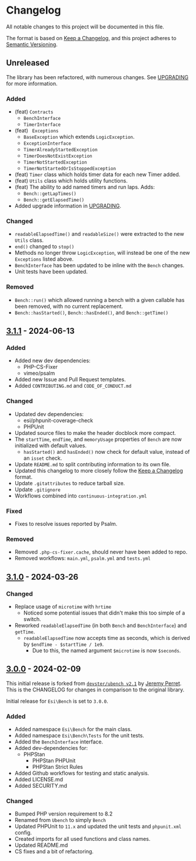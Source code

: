 # Changelog

All notable changes to this project will be documented in this file.

The format is based on [Keep a Changelog](https://keepachangelog.com/en/1.1.0/),
and this project adheres to [Semantic Versioning](https://semver.org/spec/v2.0.0.html).

## Unreleased

The library has been refactored, with numerous changes. See [UPGRADING](/.UPGRADING.md) for more information.

### Added

  * (feat) `Contracts`
    * `BenchInterface`
    * `TimerInterface`
  * (feat) ` Exceptions`
    * `BaseException` which extends `LogicException`.
    * `ExceptionInterface`
    * `TimerAlreadyStartedException`
    * `TimerDoesNotExistException`
    * `TimerNotStartedException`
    * `TimerNotStartedOrIsStoppedException`
  * (feat) `Timer` class which holds timer data for each new Timer added.
  * (feat) `Utils` class which holds utility functions.
  * (feat) The ability to add named timers and run laps. Adds:
    * `Bench::getLapTimes()`
    * `Bench::getElapsedTime()`
  * Added upgrade information in [UPGRADING](./UPGRADING.md).

### Changed

  * `readableElapsedTime()` and `readableSize()` were extracted to the new `Utils` class.
  * `end()` changed to `stop()`
  * Methods no longer throw `LogicException`, will instead be one of the new `Exceptions` listed above.
  * `BenchInterface` has been updated to be inline with the `Bench` changes.
  * Unit tests have been updated.

### Removed

  * `Bench::run()` which allowed running a bench with a given callable has been removed, with no current replacement.
  * `Bench::hasStarted()`, `Bench::hasEnded()`, and `Bench::getTime()`


## [3.1.1] - 2024-06-13

### Added

  * Added new dev dependencies:
    * PHP-CS-Fixer
    * vimeo/psalm
  * Added new Issue and Pull Request templates.
  * Added `CONTRIBUTING.md` and `CODE_OF_CONDUCT.md`

### Changed

  * Updated dev dependencies:
    * esi/phpunit-coverage-check
    * PHPUnit
  * Updated source files to make the header docblock more compact.
  * The `startTime`, `endTime`, and `memoryUsage` properties of `Bench` are now initialized with default values.
    * `hasStarted()` and `hasEnded()` now check for default value, instead of an `isset` check.
  * Update `README.md` to split contributing information to its own file.
  * Updated this changelog to more closely follow the [Keep a Changelog](https://keepachangelog.com/en/1.1.0/) format.
  * Update `.gitattributes` to reduce tarball size.
  * Update `.gitignore`
  * Workflows combined into `continuous-integration.yml`

### Fixed

  * Fixes to resolve issues reported by Psalm.

### Removed

  * Removed `.php-cs-fixer.cache`, should never have been added to repo.
  * Removed workflows: `main.yml`, `psalm.yml` and `tests.yml`


## [3.1.0] - 2024-03-26

### Changed

  * Replace usage of `microtime` with `hrtime`
    * Noticed some potential issues that didn't make this too simple of a switch.
  * Reworked `readableElapsedTime` (in both `Bench` and `BenchInterface`) and `getTime`.
    * `readableElapsedTime` now accepts time as seconds, which is derived by `$endTime - $startTime / 1e9`.
      * Due to this, the named argument `$microtime` is now `$seconds`.


## [3.0.0] - 2024-02-09

This initial release is forked from [`devster/ubench v2.1`](https://github.com/devster/ubench) by [Jeremy Perret](https://github.com/devster).
This is the CHANGELOG for changes in comparison to the original library.

Initial release for `Esi\Bench` is set to `3.0.0`.

### Added

  * Added namespace `Esi\Bench` for the main class.
  * Added namespace `Esi\Bench\Tests` for the unit tests.
  * Added the `BenchInterface` interface.
  * Added dev-dependencies for:
    * PHPStan
      * PHPStan PHPUnit
      * PHPStan Strict Rules
  * Added Github workflows for testing and static analysis.
  * Added LICENSE.md
  * Added SECURITY.md

### Changed

  * Bumped PHP version requirement to 8.2
  * Renamed from `Ubench` to simply `Bench`
  * Updated PHPUnit to `11.x` and updated the unit tests and `phpunit.xml` config.
  * Created imports for all used functions and class names.
  * Updated README.md
  * CS fixes and a bit of refactoring.

[unreleased]: https://github.com/ericsizemore/bench/tree/master
[3.1.1]: https://github.com/ericsizemore/bench/releases/tag/v3.1.1
[3.1.0]: https://github.com/ericsizemore/bench/releases/tag/v3.1.0
[3.0.0]: https://github.com/ericsizemore/bench/releases/tag/v3.0.0
